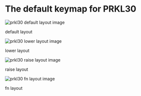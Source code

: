# The default keymap for PRKL30

![prkl30 default layout image](https://i.imgur.com/tekFaHW.png "default")

default layout


![prkl30 lower layout image](https://i.imgur.com/NzLcXrU.png "lower")

lower layout


![prkl30 raise layout image](https://i.imgur.com/BpC8T6p.png "raise")

raise layout


![prkl30 fn layout image](https://i.imgur.com/gwgIKqj.png "fn")

fn layout
